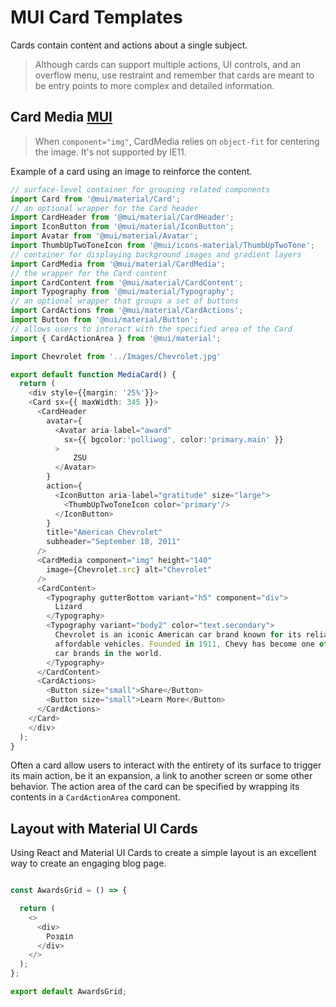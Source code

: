 # MUI Card Templates
Cards contain content and actions about a single subject.

> Although cards can support multiple actions, UI controls, and an overflow menu,
> use restraint and remember that cards are meant to be entry points to more complex and detailed information.

## Card Media [MUI](https://mui.com/material-ui/react-card/)

> When `component="img"`, CardMedia relies on `object-fit` for centering the image.
> It's not supported by IE11.

Example of a card using an image to reinforce the content.
```typescript
// surface-level container for grouping related components
import Card from '@mui/material/Card';
// an optional wrapper for the Card header
import CardHeader from '@mui/material/CardHeader';
import IconButton from '@mui/material/IconButton';
import Avatar from '@mui/material/Avatar';
import ThumbUpTwoToneIcon from '@mui/icons-material/ThumbUpTwoTone';
// container for displaying background images and gradient layers
import CardMedia from '@mui/material/CardMedia';
// the wrapper for the Card content
import CardContent from '@mui/material/CardContent';
import Typography from '@mui/material/Typography';
// an optional wrapper that groups a set of buttons
import CardActions from '@mui/material/CardActions';
import Button from '@mui/material/Button';
// allows users to interact with the specified area of the Card
import { CardActionArea } from '@mui/material';

import Chevrolet from '../Images/Chevrolet.jpg'

export default function MediaCard() {
  return (
    <div style={{margin: '25%'}}>
    <Card sx={{ maxWidth: 345 }}>
      <CardHeader
        avatar={
          <Avatar aria-label="award"
            sx={{ bgcolor:'polliwog', color:'primary.main' }}
          >
              ZSU
          </Avatar>
        }
        action={
          <IconButton aria-label="gratitude" size="large">
            <ThumbUpTwoToneIcon color='primary'/>
          </IconButton>
        }
        title="American Chevrolet"
        subheader="September 18, 2011"
      />
      <CardMedia component="img" height="140"
        image={Chevrolet.src} alt="Chevrolet"         
      />
      <CardContent>
        <Typography gutterBottom variant="h5" component="div">
          Lizard
        </Typography>
        <Typography variant="body2" color="text.secondary">
          Chevrolet is an iconic American car brand known for its reliable, dependable, and 
          affordable vehicles. Founded in 1911, Chevy has become one of the most recognizable 
          car brands in the world.
        </Typography>
      </CardContent>
      <CardActions>
        <Button size="small">Share</Button>
        <Button size="small">Learn More</Button>
      </CardActions>
    </Card>
    </div>
  );
}
```

Often a card allow users to interact with the entirety of its surface to trigger its main action, be it an expansion, a link to another screen or some other behavior. The action area of the card can be specified by wrapping its contents in a `CardActionArea` component.

## Layout with Material UI Cards
Using React and Material UI Cards to create a simple layout is an excellent way to create an engaging blog page.

```typescript

const AwardsGrid = () => {

  return (
    <>
      <div>
        Розділ
      </div>
    </>
  );
};

export default AwardsGrid;

```




